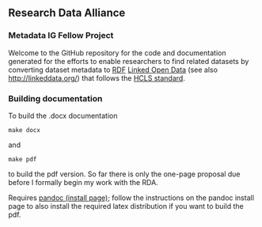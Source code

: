 ## Research Data Alliance 
### Metadata IG Fellow Project

Welcome to the GitHub repository for the code and documentation
generated for the efforts to enable researchers to find related
datasets by converting dataset metadata to [RDF](http://www.w3.org/RDF/) [Linked Open
Data](http://www.w3.org/standards/semanticweb/data) (see also
http://linkeddata.org/) that follows the [HCLS standard](http://www.w3.org/2001/sw/hcls/notes/hcls-dataset/).

### Building documentation

To build the .docx documentation

```
make docx
```

and

```
make pdf
```

to build the pdf version. So far there is only the one-page proposal
due before I formally begin my work with the RDA.

Requires [pandoc (install page)](http://pandoc.org/installing.html); follow the instructions on the pandoc 
install page to also install the required latex distribution if you want to build the pdf.
